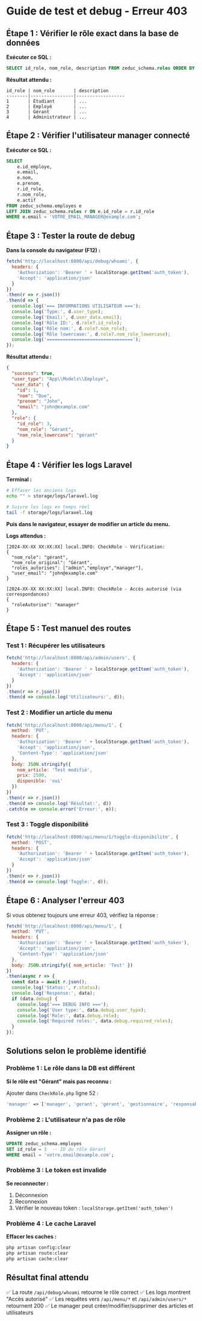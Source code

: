 # Guide de test et debug - Erreur 403

## Étape 1 : Vérifier le rôle exact dans la base de données

**Exécuter ce SQL :**
```sql
SELECT id_role, nom_role, description FROM zeduc_schema.roles ORDER BY id_role;
```

**Résultat attendu :**
```
id_role | nom_role       | description
--------|----------------|------------------
1       | Étudiant       | ...
2       | Employé        | ...
3       | Gérant         | ...
4       | Administrateur | ...
```

## Étape 2 : Vérifier l'utilisateur manager connecté

**Exécuter ce SQL :**
```sql
SELECT 
    e.id_employe,
    e.email,
    e.nom,
    e.prenom,
    r.id_role,
    r.nom_role,
    e.actif
FROM zeduc_schema.employes e
LEFT JOIN zeduc_schema.roles r ON e.id_role = r.id_role
WHERE e.email = 'VOTRE_EMAIL_MANAGER@example.com';
```

## Étape 3 : Tester la route de debug

**Dans la console du navigateur (F12) :**
```javascript
fetch('http://localhost:8000/api/debug/whoami', {
  headers: {
    'Authorization': 'Bearer ' + localStorage.getItem('auth_token'),
    'Accept': 'application/json'
  }
})
.then(r => r.json())
.then(d => {
  console.log('=== INFORMATIONS UTILISATEUR ===');
  console.log('Type:', d.user_type);
  console.log('Email:', d.user_data.email);
  console.log('Rôle ID:', d.role?.id_role);
  console.log('Rôle nom:', d.role?.nom_role);
  console.log('Rôle lowercase:', d.role?.nom_role_lowercase);
  console.log('================================');
});
```

**Résultat attendu :**
```json
{
  "success": true,
  "user_type": "App\\Models\\Employe",
  "user_data": {
    "id": 1,
    "nom": "Doe",
    "prenom": "John",
    "email": "john@example.com"
  },
  "role": {
    "id_role": 3,
    "nom_role": "Gérant",
    "nom_role_lowercase": "gérant"
  }
}
```

## Étape 4 : Vérifier les logs Laravel

**Terminal :**
```bash
# Effacer les anciens logs
echo "" > storage/logs/laravel.log

# Suivre les logs en temps réel
tail -f storage/logs/laravel.log
```

**Puis dans le navigateur, essayer de modifier un article du menu.**

**Logs attendus :**
```
[2024-XX-XX XX:XX:XX] local.INFO: CheckRole - Vérification: 
{
  "nom_role": "gérant",
  "nom_role_original": "Gérant",
  "roles_autorises": ["admin","employe","manager"],
  "user_email": "john@example.com"
}

[2024-XX-XX XX:XX:XX] local.INFO: CheckRole - Accès autorisé (via correspondances) 
{
  "roleAutorise": "manager"
}
```

## Étape 5 : Test manuel des routes

### Test 1 : Récupérer les utilisateurs
```javascript
fetch('http://localhost:8000/api/admin/users', {
  headers: {
    'Authorization': 'Bearer ' + localStorage.getItem('auth_token'),
    'Accept': 'application/json'
  }
})
.then(r => r.json())
.then(d => console.log('Utilisateurs:', d));
```

### Test 2 : Modifier un article du menu
```javascript
fetch('http://localhost:8000/api/menu/1', {
  method: 'PUT',
  headers: {
    'Authorization': 'Bearer ' + localStorage.getItem('auth_token'),
    'Accept': 'application/json',
    'Content-Type': 'application/json'
  },
  body: JSON.stringify({
    nom_article: 'Test modifié',
    prix: 2500,
    disponible: 'oui'
  })
})
.then(r => r.json())
.then(d => console.log('Résultat:', d))
.catch(e => console.error('Erreur:', e));
```

### Test 3 : Toggle disponibilité
```javascript
fetch('http://localhost:8000/api/menu/1/toggle-disponibilite', {
  method: 'POST',
  headers: {
    'Authorization': 'Bearer ' + localStorage.getItem('auth_token'),
    'Accept': 'application/json'
  }
})
.then(r => r.json())
.then(d => console.log('Toggle:', d));
```

## Étape 6 : Analyser l'erreur 403

Si vous obtenez toujours une erreur 403, vérifiez la réponse :

```javascript
fetch('http://localhost:8000/api/menu/1', {
  method: 'PUT',
  headers: {
    'Authorization': 'Bearer ' + localStorage.getItem('auth_token'),
    'Accept': 'application/json',
    'Content-Type': 'application/json'
  },
  body: JSON.stringify({ nom_article: 'Test' })
})
.then(async r => {
  const data = await r.json();
  console.log('Status:', r.status);
  console.log('Response:', data);
  if (data.debug) {
    console.log('=== DEBUG INFO ===');
    console.log('User type:', data.debug.user_type);
    console.log('Role:', data.debug.role);
    console.log('Required roles:', data.debug.required_roles);
  }
});
```

## Solutions selon le problème identifié

### Problème 1 : Le rôle dans la DB est différent

**Si le rôle est "Gérant" mais pas reconnu :**

Ajouter dans `CheckRole.php` ligne 52 :
```php
'manager' => ['manager', 'gerant', 'gérant', 'gestionnaire', 'responsable', 'LE_NOM_EXACT_ICI'],
```

### Problème 2 : L'utilisateur n'a pas de rôle

**Assigner un rôle :**
```sql
UPDATE zeduc_schema.employes 
SET id_role = 3  -- ID du rôle Gérant
WHERE email = 'votre.email@example.com';
```

### Problème 3 : Le token est invalide

**Se reconnecter :**
1. Déconnexion
2. Reconnexion
3. Vérifier le nouveau token : `localStorage.getItem('auth_token')`

### Problème 4 : Le cache Laravel

**Effacer les caches :**
```bash
php artisan config:clear
php artisan route:clear
php artisan cache:clear
```

## Résultat final attendu

✅ La route `/api/debug/whoami` retourne le rôle correct
✅ Les logs montrent "Accès autorisé"
✅ Les requêtes vers `/api/menu/*` et `/api/admin/users/*` retournent 200
✅ Le manager peut créer/modifier/supprimer des articles et utilisateurs
